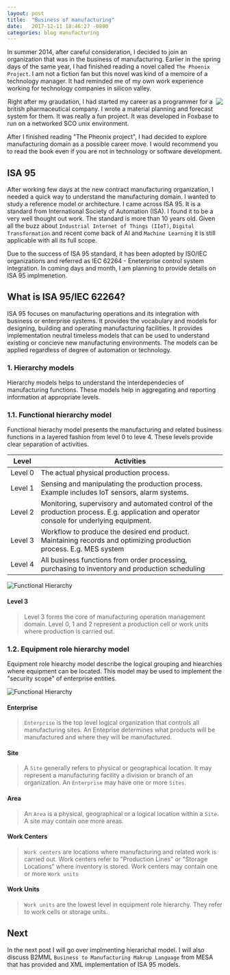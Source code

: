 ```yaml
---
layout: post
title:  "Business of manufacturing"
date:   2017-12-11 18:46:27 -0800
categories: blog manufacturing
---
```

In summer 2014, after careful consideration, I decided to join an organization that was in the business of manufacturing. Earlier in the spring days of the same year, I had finished reading a novel called `The Phoenix Project`. I am not a fiction fan but this novel was kind of a memoire of a technology manager. It had reminded me of my own work experience working for technology companies in silicon valley.

<a target="_blank"  href="https://www.amazon.com/gp/product/0988262509/ref=as_li_tl?ie=UTF8&camp=1789&creative=9325&creativeASIN=0988262509&linkCode=as2&tag=shahidmughal-20&linkId=479cf977858e95a3bfcaf384bf67e65b"><img align="right" border="0" src="//ws-na.amazon-adsystem.com/widgets/q?_encoding=UTF8&MarketPlace=US&ASIN=0988262509&ServiceVersion=20070822&ID=AsinImage&WS=1&Format=_SL250_&tag=shahidmughal-20" ></a><img src="//ir-na.amazon-adsystem.com/e/ir?t=shahidmughal-20&l=am2&o=1&a=0988262509" width="1" height="1" border="0" alt="" style="border:none !important; margin:0px !important;" />Right after my graudation, I had started my career as a programmer for a british pharmaceutical company. I wrote a material planning and forecast system for them. It was really a fun project. It was developed in Foxbase to run on a networked SCO unix environment.

After I finished reading "The Pheonix project", I had decided to explore manufacturing domain as a possible career move. I would recommend you to read the book even if you are not in technology or software development. 

## ISA 95
After working few days at the new contract manufacturing organization, I needed a quick way to understand the manufacturing domain. I wanted to study a reference model or architecture. I came across ISA 95. It is a standard from International Society of Automation (ISA). I found it to be a very well thought out work. The standard is more than 10 years old. Given all the buzz about `Industrial Internet of Things (IIoT)`, `Digital Transformation` and recent come back of AI and `Machine Learning` it is still applicable with all its full scope. 

Due to the success of ISA 95 standard, it has been adopted by ISO/IEC organizations and referred as IEC 62264 - Eneterprise control system integration. In coming days and month, I am planning to provide details on ISA 95 implmenetion.


## What is ISA 95/IEC 62264?

ISA 95 focuses on manufacturing operations and its integration with business or enterprise systems. It provides the vocabulary and models for designing, building and operating manufacturing facilities. It provides implementation neutral timeless models that can be used to understand existing or concieve new manufacturing environments. The models can be applied regardless of degree of automation or technology.

### 1. Hierarchy models

Hierarchy models helps to understand the interdependecies of manufacturing functions. These models help in aggregating and reporting information at appropriate levels.

### 1.1. Functional hierarchy model
Functional hierachy model presents the manufacturing and related business functions in a layered fashion from level 0 to leve 4. These levels provide clear separation of activities. 

| Level  | Activities |
|---------|------------|
| Level&nbsp;0 | The actual physical production process.|
| Level 1 | Sensing and manipulating the production process. Example includes IoT sensors, alarm systems.|
| Level 2 | Monitoring, supervisory and automated control of the production process. E.g. application and operator console for underlying equipment.|
| Level 3 | Workflow to produce the desired end product. Maintaining records and optimizing production process. E.g. MES system|
| Level 4 | All business functions from order processing, purchasing to inventory and production scheduling|

![Functional Hierarchy]({{"/assets/isa95/func-hierarchy.png"}})

#### Level 3
> Level 3 forms the core of manufacturing operation management domain. Level 0, 1 and 2 represent a production cell or work units where production is carried out. 

### 1.2. Equipment role hierarchy model
Equipment role hiearchy model describe the logical grouping and hiearchies where equipment can be located. This model may be used to implement the "security scope" of enterprise entities.

![Functional Hierarchy]({{"/assets/isa95/role-hierarchy.png"}})

 
#### Enterprise
> `Enterprise` is the top level logical organization that controls all manufacturing sites. An Enteprise determines what products will be manufactured and where they will be manufactured. 

#### Site
> A `Site` generally refers to physical or geographical location. It may represent a manufacturing facility a division or branch of an organization. An `Enterprise` may have one or more `Sites`.
 
#### Area
> An `Area` is a physical, geographical or a logical location within a `Site`. A site may contain one more areas. 

#### Work Centers
> `Work centers` are locations where manufacturing and related work is carried out. Work centers refer to "Production Lines" or "Storage Locations" where inventory is stored. Work centers may contain one or more `Work units`

#### Work Units
> `Work units` are the lowest level in equipment role hierarchy. They refer to work cells or storage units.

## Next
In the next post I will go over implmenting hierarichal model. I will also discuss B2MML `Business to Manufacturing Makrup Language` from MESA that has provided and XML implementation of ISA 95 models.
